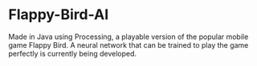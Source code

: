 # Flappy-Bird-AI
Made in Java using Processing, a playable version of the popular mobile game Flappy Bird. A neural network that can be trained to play the game perfectly is currently being developed.
